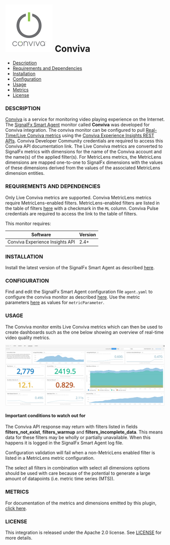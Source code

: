 # ![](./img/integration_conviva.png) Conviva

- [Description](#description)
- [Requirements and Dependencies](#requirements-and-dependencies)
- [Installation](#installation)
- [Configuration](#configuration)
- [Usage](#usage)
- [Metrics](#metrics)
- [License](#license)

### DESCRIPTION

<a target="_blank" href="https://www.conviva.com/">Conviva</a> is a service for monitoring video playing experience on the Internet. The <a target="_blank" href="https://github.com/signalfx/integrations/tree/master/signalfx-agent">SignalFx Smart Agent</a> monitor called **Conviva** was developed for Conviva integration. The conviva monitor can be configured to pull <a target="_blank" href="https://github.com/signalfx/integrations/blob/master/conviva/docs/conviva_metrics.md">Real-Time/Live Conviva metrics</a> using the <a target="_blank" href="https://community.conviva.com/site/global/apis_data/experience_insights_api/index.gsp">Conviva Experience Insights REST APIs</a>. Conviva Developer Community credentials are required to access this Conviva API documentation link. The Live Conviva metrics are converted to SignalFx metrics with dimensions for the name of the Conviva account and the name(s) of the applied filter(s). For MetricLens metrics, the MetricLens dimensions are mapped one-to-one to SignalFx dimensions with the values of these dimensions derived from the values of the associated MetricLens dimension entities.



### REQUIREMENTS AND DEPENDENCIES

Only Live Conviva metrics are supported. Conviva MetricLens metrics require MetricLens-enabled filters. MetricLens-enabled filters are listed in the table of filters <a target="_blank" href="https://pulse.conviva.com/filters/">here</a> with a checkmark in the `ML` column. Conviva Pulse credentials are required to access the link to the table of filters.

This monitor requires:

| Software          | Version        |
|-------------------|----------------|
| Conviva Experience Insights API |     2.4+       |

### INSTALLATION

Install the latest version of the SignalFx Smart Agent as described [here](https://github.com/signalfx/integrations/tree/master/signalfx-agent).

### CONFIGURATION

Find and edit the SignalFx Smart Agent configuration file `agent.yaml` to configure the conviva monitor as described <a target="_blank" href="https://github.com/signalfx/signalfx-agent/blob/master/docs/monitors/conviva.md">here</a>. Use the metric parameters <a target="_blank" href="https://github.com/signalfx/integrations/blob/master/conviva/docs/conviva_metrics.md">here</a> as values for `metricParameter`.

### USAGE

The Conviva monitor emits Live Conviva metrics which can then be used to create dashboards such as the one below showing an overview of real-time video quality metrics.

![Real-Time Dashboard](./img/conviva_overview_dashboard.png)

#### Important conditions to watch out for

The Conviva API response may return with filters listed in fields **filters_not_exist**, **filters_warmup** and **filters_incomplete_data**. This means data for these filters may be wholly or partially unavailable. When this happens it is logged in the SignalFx Smart Agent log file.

Configuration validation will fail when a non-MetricLens enabled filter is listed in a MetricLens metric configuration.

The select all filters in combination with select all dimensions options should be used with care because of the potential to generate a large amount of datapoints (i.e. metric time series (MTS)).

### METRICS

For documentation of the metrics and dimensions emitted by this plugin, [click here](./docs).

### LICENSE

This integration is released under the Apache 2.0 license. See [LICENSE](./LICENSE) for more details.